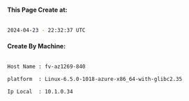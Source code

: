 
   
#### This Page Create at:

```bash

2024-04-23 - 22:32:37 UTC

```

#### Create By Machine:

```bash

Host Name : fv-az1269-840

platform  : Linux-6.5.0-1018-azure-x86_64-with-glibc2.35

Ip Local  : 10.1.0.34

```

